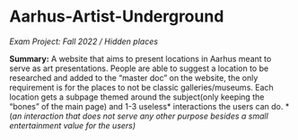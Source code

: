 # Aarhus-Artist-Underground
*Exam Project: Fall 2022 / Hidden places*

**Summary:**
    A website that aims to present locations in Aarhus meant to serve as art presentations. People are able to suggest a location to be researched and added to the “master doc” on the website, the only requirement is for the places to not be classic galleries/museums.
    Each location gets a subpage themed around the subject(only keeping the “bones” of the main page) and 1-3 useless* interactions the users can do.
*(*an interaction that does not serve any other purpose besides a small entertainment value for the users)*
